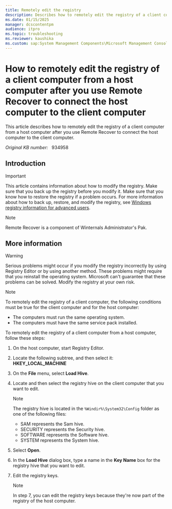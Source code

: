 ```yaml
---
title: Remotely edit the registry
description: Describes how to remotely edit the registry of a client computer from a host computer after you use Remote Recover to connect the host computer to the client computer.
ms.date: 01/15/2025
manager: dcscontentpm
audience: itpro
ms.topic: troubleshooting
ms.reviewer: kaushika
ms.custom: sap:System Management Components\Microsoft Management Console (MMC), csstroubleshoot
---
```

# How to remotely edit the registry of a client computer from a host computer after you use Remote Recover to connect the host computer to the client computer

This article describes how to remotely edit the registry of a client computer from a host computer after you use Remote Recover to connect the host computer to the client computer.

_Original KB number:_ &nbsp; 934958

## Introduction

> [!IMPORTANT]
> This article contains information about how to modify the registry. Make sure that you back up the registry before you modify it. Make sure that you know how to restore the registry if a problem occurs. For more information about how to back up, restore, and modify the registry, see [Windows registry information for advanced users](https://support.microsoft.com/help/256986).

> [!NOTE]
> Remote Recover is a component of Winternals Administrator's Pak.

## More information

> [!WARNING]
> Serious problems might occur if you modify the registry incorrectly by using Registry Editor or by using another method. These problems might require that you reinstall the operating system. Microsoft can't guarantee that these problems can be solved. Modify the registry at your own risk.

> [!NOTE]
> To remotely edit the registry of a client computer, the following conditions must be true for the client computer and for the host computer:
>
> - The computers must run the same operating system.
> - The computers must have the same service pack installed.

To remotely edit the registry of a client computer from a host computer, follow these steps:

1. On the host computer, start Registry Editor.
2. Locate the following subtree, and then select it:  
   **HKEY_LOCAL_MACHINE**  
3. On the **File** menu, select **Load Hive**.
4. Locate and then select the registry hive on the client computer that you want to edit.

    > [!NOTE]
    > The registry hive is located in the `%Windir%\System32\Config` folder as one of the following files:
    >
    > - SAM represents the Sam hive.
    > - SECURITY represents the Security hive.
    > - SOFTWARE represents the Software hive.
    > - SYSTEM represents the System hive.

5. Select **Open**.
6. In the **Load Hive** dialog box, type a name in the **Key Name** box for the registry hive that you want to edit.
7. Edit the registry keys.
    > [!NOTE]
    > In step 7, you can edit the registry keys because they're now part of the registry of the host computer.

